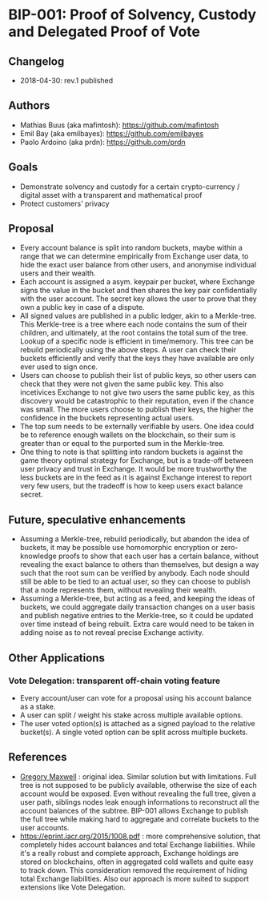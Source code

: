 # BIP-001: Proof of Solvency, Custody and Delegated Proof of Vote

## Changelog
* 2018-04-30: rev.1 published

## Authors
* Mathias Buus (aka mafintosh): https://github.com/mafintosh
* Emil Bay (aka emilbayes): https://github.com/emilbayes
* Paolo Ardoino (aka prdn): https://github.com/prdn

## Goals
* Demonstrate solvency and custody for a certain crypto-currency / digital asset with a transparent and mathematical proof
* Protect customers' privacy

## Proposal

* Every account balance is split into random buckets, maybe within a range that we can determine empirically from Exchange user data, to hide the exact user balance from other users, and anonymise individual users and their wealth.
* Each account is assigned a asym. keypair per bucket, where Exchange signs the value in the bucket and then shares the key pair confidentially with the user account. The secret key allows the user to prove that they own a public key in case of a dispute.
* All signed values are published in a public ledger, akin to a Merkle-tree. This Merkle-tree is a tree where each node contains the sum of their children, and ultimately, at the root contains the total sum of the tree. Lookup of a specific node is efficient in time/memory. This tree can be rebuild periodically using the above steps.
  A user can check their buckets efficiently and verify that the keys they have available are only ever used to sign once.
* Users can choose to publish their list of public keys, so other users can check that they were not given the same public key. This also incetivices Exchange to not give two users the same public key, as this discovery would be catastrophic to their reputation, even if the chance was small. The more users choose to publish their keys, the higher the confidence in the buckets representing actual users.
* The top sum needs to be externally verifiable by users. One idea could be to reference enough wallets on the blockchain, so their sum is greater than or equal to the purported sum in the Merkle-tree.
* One thing to note is that splitting into random buckets is against the game theory optimal strategy for Exchange, but is a trade-off between user privacy and trust in Exchange.
  It would be more trustworthy the less buckets are in the feed as it is against Exchange interest to report very few users, but the tradeoff is how to keep users exact balance secret.
  
  
## Future, speculative enhancements

* Assuming a Merkle-tree, rebuild periodically, but abandon the idea of buckets, it may be possible use homomorphic encryption or zero-knowledge proofs to show that each user has a certain balance, without revealing the exact balance to others than themselves, but design a way such that the root sum can be verified by anybody.
  Each node should still be able to be tied to an actual user, so they can choose to publish that a node represents them, without revealing their wealth.
* Assuming a Merkle-tree, but acting as a feed, and keeping the ideas of buckets, we could aggregate daily transaction changes on a user basis and publish negative entries to the Merkle-tree, so it could be updated over time instead of being rebuilt.
  Extra care would need to be taken in adding noise as to not reveal precise Exchange activity.
  
  
## Other Applications

### Vote Delegation: transparent off-chain voting feature

* Every account/user can vote for a proposal using his account balance as a stake.
* A user can split / weight his stake across multiple available options.
* The user voted option(s) is attached as a signed payload to the relative bucket(s). A single voted option can be split across multiple buckets.


 ## References
 
 * [Gregory Maxwell](https://github.com/gmaxwell) : original idea. Similar solution but with limitations.
 Full tree is not supposed to be publicly available, otherwise the size of each account would be exposed. Even without revealing the full tree, given a user path, siblings nodes leak enough informations to reconstruct all the account balances of the subtree.
 BIP-001 allows Exchange to publish the full tree while making hard to aggregate and correlate buckets to the user accounts.
 * https://eprint.iacr.org/2015/1008.pdf : more comprehensive solution, that completely hides account balances and total Exchange liabilities. While it's a really robust and complete approach, Exchange holdings are stored on blockchains, often in aggregated cold wallets and quite easy to track down. This consideration removed the requirement of hiding total Exchange liabilities. Also our approach is more suited to support extensions like Vote Delegation.
